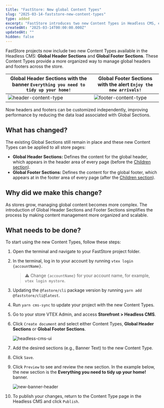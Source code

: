 ```yaml
---
title: "FastStore: New global Content Types"
slug: "2025-03-14-faststore-new-content-types"
type: added
excerpt: "FastStore introduces two new Content Types in Headless CMS, enabling better organization and scalability for headers and footers across all store pages."
createdAt: "2025-03-14T00:00:00.000Z"
updatedAt: ""
hidden: false
---
```


FastStore projects now include two new Content Types available in the Headless CMS: **Global Header Sections** and **Global Footer Sections**. These Content Types provide a more organized way to manage global headers and footers across the store.

| Global Header Sections with the banner `Everything you need to tidy up your home!` | Global Footer Sections with the alert `Enjoy the new arrivals!` |
| -------------------------------- | ------------------------------ |
|  ![header-content-type](https://vtexhelp.vtexassets.com/assets/docs/src/new-section___861ccac1997461c0e5a7fd06bd460cb0.png)  |    ![footer-content-type](https://vtexhelp.vtexassets.com/assets/docs/src/new-section-footer___568b53489a6345f82ce8089dab53f16a.png) |

Now headers and footers can be customized independently, improving performance by reducing the data load associated with Global Sections.

## What has changed?

The existing Global Sections still remain in place and these new Content Types can be applied to all store pages:

- **Global Header Sections:** Defines the content for the global header, which appears in the header area of every page (before the [Children section](https://developers.vtex.com/docs/guides/faststore/headless-cms-overview#sections)).
- **Global Footer Sections:** Defines the content for the global footer, which appears at in the footer area of every page (after the [Children section](https://developers.vtex.com/docs/guides/faststore/headless-cms-overview#sections)).

## Why did we make this change?

As stores grow, managing global content becomes more complex. The introduction of Global Header Sections and Footer Sections simplifies the process by making content management more organized and scalable.

## What needs to be done?

To start using the new Content Types, follow these steps:

1. Open the terminal and navigate to your FastStore project folder.
2. In the terminal, log in to your account by running `vtex login {accountName}`.

    > ⚠ Change `{accountName}` for your account name, for example, `vtex login mystore`.

3. Updating the `@fastore/cli` package version by running `yarn add @faststore/cli@latest`.
4. Run `yarn cms-sync` to update your project with the new Content Types.
5. Go to your store VTEX Admin, and access **Storefront > Headless CMS**.
6. Click `Create document` and select either Content Types, **Global Header Sections** or **Global Footer Sections**.

    ![headless-cms-ui](https://vtexhelp.vtexassets.com/assets/docs/src/new-content-types___f6dfa0fbca91bc23f88a6f022a686596.gif)

7. Add the desired sections (e.g., Banner Text) to the new Content Type.
8. Click `Save`.
9. Click `Preview` to see and review the new section. In the example below, the new section is the **Everything you need to tidy up your home!** banner.

    ![new-banner-header](https://vtexhelp.vtexassets.com/assets/docs/src/new-section___861ccac1997461c0e5a7fd06bd460cb0.png)

10. To publish your changes, return to the Content Type page in the Headless CMS and click `Publish`.
